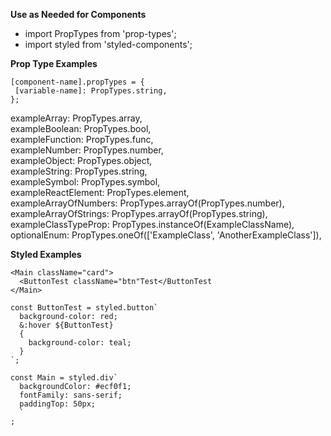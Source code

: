 **Use as Needed for Components**
* import PropTypes from 'prop-types';
* import styled from 'styled-components';

**Prop Type Examples**  

```
[component-name].propTypes = {
 [variable-name]: PropTypes.string,
};
```

exampleArray: PropTypes.array,  
exampleBoolean: PropTypes.bool,  
exampleFunction: PropTypes.func,  
exampleNumber: PropTypes.number,  
exampleObject: PropTypes.object,  
exampleString: PropTypes.string,  
exampleSymbol: PropTypes.symbol,  
exampleReactElement: PropTypes.element,  
exampleArrayOfNumbers: PropTypes.arrayOf(PropTypes.number),  
exampleArrayOfStrings: PropTypes.arrayOf(PropTypes.string),  
exampleClassTypeProp: PropTypes.instanceOf(ExampleClassName),  
optionalEnum: PropTypes.oneOf(['ExampleClass', 'AnotherExampleClass']),  

**Styled Examples**

```
<Main className="card">  
  <ButtonTest className="btn"Test</ButtonTest  
</Main>  
```
```
const ButtonTest = styled.button`  
  background-color: red;  
  &:hover ${ButtonTest}  
  {  
    background-color: teal;  
  }  
`;  
```
```
const Main = styled.div`  
  backgroundColor: #ecf0f1;  
  fontFamily: sans-serif;  
  paddingTop: 50px;  
  `  
;  
```
